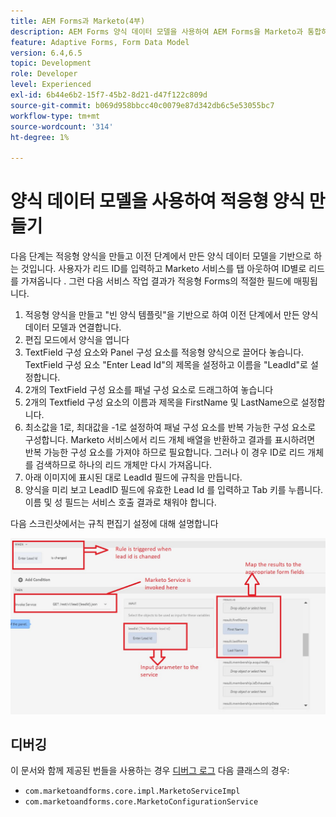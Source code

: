```yaml
---
title: AEM Forms과 Marketo(4부)
description: AEM Forms 양식 데이터 모델을 사용하여 AEM Forms을 Marketo과 통합하는 자습서입니다.
feature: Adaptive Forms, Form Data Model
version: 6.4,6.5
topic: Development
role: Developer
level: Experienced
exl-id: 6b44e6b2-15f7-45b2-8d21-d47f122c809d
source-git-commit: b069d958bbcc40c0079e87d342db6c5e53055bc7
workflow-type: tm+mt
source-wordcount: '314'
ht-degree: 1%

---
```


# 양식 데이터 모델을 사용하여 적응형 양식 만들기

다음 단계는 적응형 양식을 만들고 이전 단계에서 만든 양식 데이터 모델을 기반으로 하는 것입니다.
사용자가 리드 ID를 입력하고 Marketo 서비스를 탭 아웃하여 ID별로 리드를 가져옵니다 . 그런 다음 서비스 작업 결과가 적응형 Forms의 적절한 필드에 매핑됩니다.

1. 적응형 양식을 만들고 &quot;빈 양식 템플릿&quot;을 기반으로 하여 이전 단계에서 만든 양식 데이터 모델과 연결합니다.
1. 편집 모드에서 양식을 엽니다
1. TextField 구성 요소와 Panel 구성 요소를 적응형 양식으로 끌어다 놓습니다. TextField 구성 요소 &quot;Enter Lead Id&quot;의 제목을 설정하고 이름을 &quot;LeadId&quot;로 설정합니다.
1. 2개의 TextField 구성 요소를 패널 구성 요소로 드래그하여 놓습니다
1. 2개의 Textfield 구성 요소의 이름과 제목을 FirstName 및 LastName으로 설정합니다.
1. 최소값을 1로, 최대값을 -1로 설정하여 패널 구성 요소를 반복 가능한 구성 요소로 구성합니다. Marketo 서비스에서 리드 개체 배열을 반환하고 결과를 표시하려면 반복 가능한 구성 요소를 가져야 하므로 필요합니다. 그러나 이 경우 ID로 리드 개체를 검색하므로 하나의 리드 개체만 다시 가져옵니다.
1. 아래 이미지에 표시된 대로 LeadId 필드에 규칙을 만듭니다.
1. 양식을 미리 보고 LeadID 필드에 유효한 Lead Id 를 입력하고 Tab 키를 누릅니다. 이름 및 성 필드는 서비스 호출 결과로 채워야 합니다.

다음 스크린샷에서는 규칙 편집기 설정에 대해 설명합니다

![규칙 편집기](assets/ruleeditor.jfif)

## 디버깅

이 문서와 함께 제공된 번들을 사용하는 경우 [디버그 로그](http://localhost:4502/system/console/slinglog) 다음 클래스의 경우:

+ `com.marketoandforms.core.impl.MarketoServiceImpl`
+ `com.marketoandforms.core.MarketoConfigurationService`
